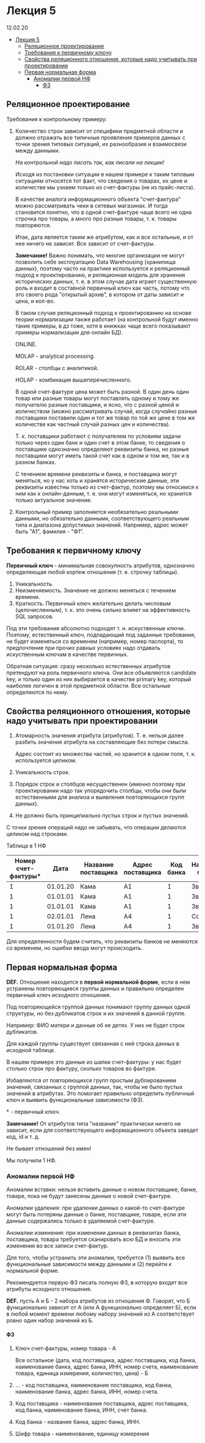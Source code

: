 # Лекция 5

12.02.20

- [Лекция 5](#Лекция-5)
  - [Реляционное проектирование](#Реляционное-проектирование)
  - [Требования к первичному ключу](#Требования-к-первичному-ключу)
  - [Свойства реляционного отношения, которые надо учитывать при проектировании](#Свойства-реляционного-отношения-которые-надо-учитывать-при-проектировании)
  - [Первая нормальная форма](#Первая-нормальная-форма)
    - [Аномалии первой НФ](#Аномалии-первой-НФ)
      - [ФЗ](#ФЗ)

## Реляционное проектирование

Требования к контрольному примеру:

1. Количество строк зависит от специфики предметной области и должно отражать все типичные проявления примеров данных с точки зрения типовых ситуаций, их разнообразия и взаимосвязи между данными.

    _На контрольной надо писать так, как писали на лекции!_

    Исходя из постановки ситуации в нашем примере к таким типовым ситуациям относятся тот факт, что сведения о товарах, их цене и количестве мы узнаем только из счет-фактуры (не из прайс-листа).

    В качестве аналога информационного объекта "счет-фактура" можно рассматривать чеки в сетевых магазинах. И тогда становится понятно, что в одной счет-фактуре чаще всего не одна строчка про товары, а много про разные товары, т. к. товары повторяются.

    Итак, дата является таким же атрибутом, как и все остальные, и от нее ничего не зависит. Все зависит от счет-фактуры.

    __Замечание!__ Важно понимать, что многие организации не могут позволить себе эксплуатацию Data Warehousing (хранилища данных), поэтому часто на практике используется и реляционный подход к проектированию, и реляционная модель для хранения исторических данных, т. е. в этом случае дата играет существенную роль и входит в составной первичный ключ как часть, потому что это своего рода "открытый архив", в котором от даты зависит и цена, и кол-во.

    В таком случае реляционный подход к проектированию на основе теории нормализации также работает (на контрольной будут именно такие примеры, в дз тоже, хотя в книжках чаще всего показывают примеры нормализации для онлайн БД).

    ONLINE.

    MOLAP - analytical processing.

    ROLAR - столбцы с аналитикой.

    HOLAP - комбинация вышеперечисленного.

    В одной счет-фактуре цена может быть разной. В один день один товар или разные товары могут поставлять одному и тому же получателю разные поставщики, и ясно, что с разной ценой и количеством (можно рассматривать случай, когда _случайно_ разные поставщики поставили один и тот же товар по той же цене в том же количестве как частный случай разных цен и количества).

    Т. к. поставщики работают с получателем по условиям задачи только через один банк и один счет в этом банке, то сведения о поставщике однозначно определяют реквизиты банка, но разные поставщики могут иметь такой счет как в одном и том же, так и в разном банках.

    С течением времени реквизиты и банка, и поставщика могут меняться, но у нас хоть и хранятся исторические данные, эти реквизиты известны только из счет-фактур, поэтому мы относимся к ним как к онлайн-данным, т. е. они могут изменяться, но хранится только актуальное значение.

2. Контрольный пример заполняется необязательно реальными данными, но обязательно данными, соответствующего реальным типа и диапазона допустимых значений. Например, адрес может быть "А1", фамилия - "Ф1".

## Требования к первичному ключу

__Первичный ключ__ - минимальная совокупность атрибутов, однозначно определяющая любой кортеж отношения (т. е. строчку таблицы).

1. Уникальность.
2. Неизменяемость. Значение не должно меняться с течением времени.
3. Краткость. Первичный ключ желательно делать числовым (целочисленным), т. к. это очень сильно влияет на эффективность SQL запросов.

Под эти требования абсолютно подходят т. н. искуственные ключи. Поэтому, естественный ключ, подпадающий под заданные требования, не будет изменяться со временем (например, номер паспорта), то предпочтение при прочих равных условиях надо отдавать искуственным ключам в качестве первичных.

Обратная ситуация: сразу несколько естественных атрибутов претендуют на роль первичного ключа. Они все объявляются candidate key, и только один из них выбирается в качестве primary key, который наиболее логичен в этой предметной области. Все остальные определяются по нему.

## Свойства реляционного отношения, которые надо учитывать при проектировании

1. Атомарность значения атрибута (атрибутов). Т. е. нельзя далее разбить значение атрибута на составляющие без потери смысла.

    Адрес состоит из множества частей, но хранится в одном поле, т. к. используется целиком.

2. Уникальность строк.
3. Порядок строк и столбцов несущественен (именно поэтому при проектировании надо так упорядочить столбцы, чтобы они были естественными для анализа и выявления повторяющихся групп данных).
4. Не должно быть принципиально пустых строк и пустых значений.

С точки зрения операций надо не забывать, что операции делаются целиком над строками.

Таблица в 1 НФ

| Номер счет-фактуры* | Дата     | Название поставщика | Адрес поставщика | Код банка | Название банка | Адрес банка | ИНН банка | Счет в банке | Номер товара* | Название товара | Единица изменения | Количество | Цена |
| ------------------- | -------- | ------------------- | ---------------- | --------- | -------------- | ----------- | --------- | ------------ | ------------- | --------------- | ----------------- | ---------- | ---- |
| 1                   | 01.01.20 | Кама                | А1               | 1         | Звезда         | А2          | 11111     | 11111        | 1             | Болт            | шт                | 10         | 10   |
| 1                   | 01.01.01 | Кама                | А1               | 1         | Звезда         | А2          | 11111     | 11111        | 1             | Болт            | шт                | 1          | 0    |
| 1                   | 01.01.01 | Кама                | А1               | 1         | Звезда         | А2          | 11111     | 22222        | 2             | Гвозди          | шт                | 1          | 0    |
| 1                   | 02.01.01 | Лена                | А4               | 1         | Солнце         | А2          | 11111     | 4444         | 1             | Болт            | шт                | 1          | 0    |
| 1                   | 01.01.20 | Лена                | А4               | 1         | Звезда         | А2          | 11111     | 11111        | 1             | Болт            | шт                | 4.5        | 200  |

Для определенности будем считать, что реквизиты банков не меняются со временем, но ошибки ввода могут происходить.

## Первая нормальная форма

__DEF.__ Отношение находится в __первой нормальной форме__, если в нем устранены повторяющиеся группы данных и правильно определен первичный ключ исходного отношения.

Под повторяющейся группой данных понимают группу данных одной структуры, но без дубликатов строк и их значений в данной группе.

Например: ФИО матери и данные об ее детях. У них не будет строк дубликатов.

Для каждой группы существует связанная с ней строка данных в исходной таблице.

В нашем примере это данные из шапки счет-фактуры: у нас будет столько строк про фактуру, сколько товаров во фактуре.

Избавляются от повторяющихся групп простым дублированием значений, связанных с группой данных, так, чтобы не было пустых значений в атрибутах. Это помогает правильно определить публичный ключ и выявить функциональные зависимости (ФЗ).

\* - первичный ключ.

__Замечание!__ От атрибутов типа "название" практически ничего не зависит, если для соответствующего информационного объекта заведет код, id и т. д.

Не бывает отношений без имен!

Мы получили 1 НФ.

### Аномалии первой НФ

Аномалии вставки: нельзя вставить данные о новом поставщике, банке, товаре, пока не будут занесены данные о новой счет-фактуре.

Аномалии удаления: при удалении данных о какой-то счет-фактуре могут быть потеряны данные о банке, поставщике, товаре, если эти данные содержались только в удаляемой счет-фактуре.

Аномалии изменения: при изменении данных в реквизитах банка, поставщика, товара требуется сканировать всю БД и вносить эти изменения во все записи счет-фактур.

Для того, чтобы устранить эти аномалии, требуется (1) выявить все функциональные зависимости между данными и (2) перейти к нормальной форме.

Рекомендуется первую ФЗ писать полную ФЗ, в которую входят все атрибуты исходного отношения.

__DEF.__ пусть А и Б - 2 набора атрибутов из отношения Ф. Говорят, что Б функционально зависит от А (или А функционально определяет Б), если в любой момент времени любому набору значений из А соответствует ровно один набор значений из Б.

#### ФЗ

1. Ключ счет-фактуры, номер товара - А

    Все остальное (дата, код поставщика, адрес поставщика, код банка, наименование банка, адрес банка, ИНН, номер счета, наименование товара, единица измерения, количество, цена) - Б

2. ... - код поставщика, наименование поставщика, код банка, наименование банка, адрес банка, ИНН, номер счета.

3. Код поставщика - наименование поставщика, адрес поставщика, код банка, наименование банка, ИНН, счет банка.

4. Код банка - название банка, адрес банка, ИНН.

5. Шифр товара - наименование, единицу измерения

